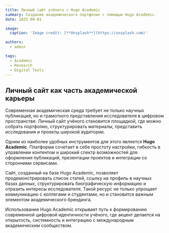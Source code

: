 ```yaml
---
title: Личный сайт учёного с Hugo Academic
summary: Создание академического портфолио с помощью Hugo Academic.
date: 2025-09-01

image:
  caption: 'Image credit: [**Unsplash**](https://unsplash.com)'

authors:
  - admin

tags:
  - Academic
  - Research
  - Digital Tools
---
```


## Личный сайт как часть академической карьеры  

Современная академическая среда требует не только научных публикаций, но и грамотного представления исследователя в цифровом пространстве. Личный сайт учёного становится площадкой, где можно собрать портфолио, структурировать материалы, представить исследования и проекты широкой аудитории.  

Одним из наиболее удобных инструментов для этого является **Hugo Academic**. Платформа сочетает в себе простоту настройки, гибкость в управлении контентом и широкий спектр возможностей для оформления публикаций, презентации проектов и интеграции со сторонними сервисами.  

Сайт, созданный на базе Hugo Academic, позволяет продемонстрировать список статей, ссылку на профиль в научных базах данных, структурировать биографическую информацию и отразить интересы исследователя. Такой ресурс не только упрощает коммуникацию с коллегами и студентами, но и становится важным элементом академического брендинга.  

Использование Hugo Academic открывает путь к формированию современной цифровой идентичности учёного, где акцент делается на открытость, системность и интеграцию с международным академическим сообществом.  


